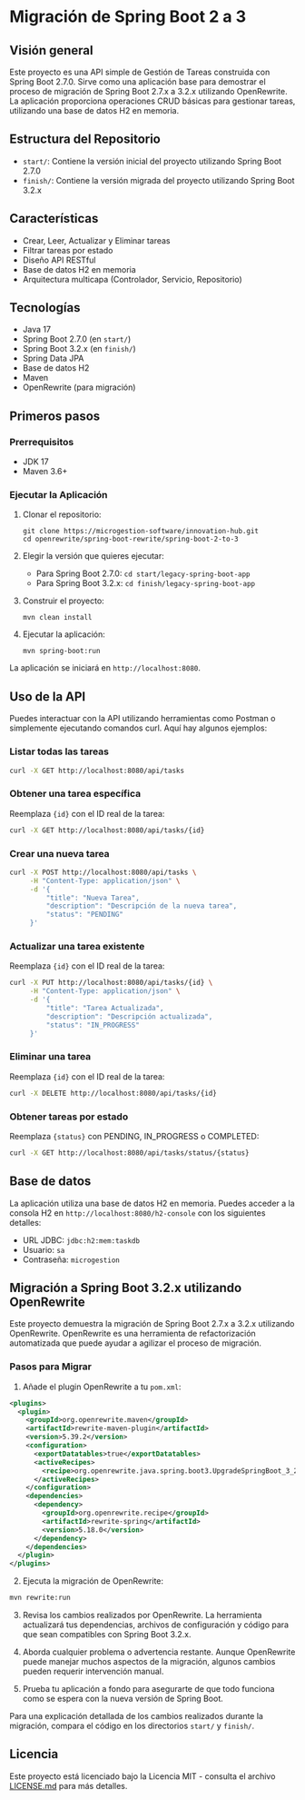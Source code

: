 # Migración de Spring Boot 2 a 3

## Visión general

Este proyecto es una API simple de Gestión de Tareas construida con Spring Boot 2.7.0. Sirve como una aplicación base para demostrar el proceso de migración de Spring Boot 2.7.x a 3.2.x utilizando OpenRewrite. La aplicación proporciona operaciones CRUD básicas para gestionar tareas, utilizando una base de datos H2 en memoria.

## Estructura del Repositorio

- `start/`: Contiene la versión inicial del proyecto utilizando Spring Boot 2.7.0
- `finish/`: Contiene la versión migrada del proyecto utilizando Spring Boot 3.2.x

## Características

- Crear, Leer, Actualizar y Eliminar tareas
- Filtrar tareas por estado
- Diseño API RESTful
- Base de datos H2 en memoria
- Arquitectura multicapa (Controlador, Servicio, Repositorio)

## Tecnologías

- Java 17
- Spring Boot 2.7.0 (en `start/`)
- Spring Boot 3.2.x (en `finish/`)
- Spring Data JPA
- Base de datos H2
- Maven
- OpenRewrite (para migración)

## Primeros pasos

### Prerrequisitos

- JDK 17
- Maven 3.6+

### Ejecutar la Aplicación

1. Clonar el repositorio:
   ```
   git clone https://microgestion-software/innovation-hub.git
   cd openrewrite/spring-boot-rewrite/spring-boot-2-to-3
   ```

2. Elegir la versión que quieres ejecutar:
   - Para Spring Boot 2.7.0: `cd start/legacy-spring-boot-app`
   - Para Spring Boot 3.2.x: `cd finish/legacy-spring-boot-app`

3. Construir el proyecto:
   ```
   mvn clean install
   ```

4. Ejecutar la aplicación:
   ```
   mvn spring-boot:run
   ```

La aplicación se iniciará en `http://localhost:8080`.

## Uso de la API

Puedes interactuar con la API utilizando herramientas como Postman o simplemente ejecutando comandos curl. Aquí hay algunos ejemplos:

### Listar todas las tareas

```bash
curl -X GET http://localhost:8080/api/tasks
```

### Obtener una tarea específica

Reemplaza `{id}` con el ID real de la tarea:

```bash
curl -X GET http://localhost:8080/api/tasks/{id}
```

### Crear una nueva tarea

```bash
curl -X POST http://localhost:8080/api/tasks \
     -H "Content-Type: application/json" \
     -d '{
         "title": "Nueva Tarea",
         "description": "Descripción de la nueva tarea",
         "status": "PENDING"
     }'
```

### Actualizar una tarea existente

Reemplaza `{id}` con el ID real de la tarea:

```bash
curl -X PUT http://localhost:8080/api/tasks/{id} \
     -H "Content-Type: application/json" \
     -d '{
         "title": "Tarea Actualizada",
         "description": "Descripción actualizada",
         "status": "IN_PROGRESS"
     }'
```

### Eliminar una tarea

Reemplaza `{id}` con el ID real de la tarea:

```bash
curl -X DELETE http://localhost:8080/api/tasks/{id}
```

### Obtener tareas por estado

Reemplaza `{status}` con PENDING, IN_PROGRESS o COMPLETED:

```bash
curl -X GET http://localhost:8080/api/tasks/status/{status}
```

## Base de datos

La aplicación utiliza una base de datos H2 en memoria. Puedes acceder a la consola H2 en `http://localhost:8080/h2-console` con los siguientes detalles:

- URL JDBC: `jdbc:h2:mem:taskdb`
- Usuario: `sa`
- Contraseña: `microgestion`

## Migración a Spring Boot 3.2.x utilizando OpenRewrite

Este proyecto demuestra la migración de Spring Boot 2.7.x a 3.2.x utilizando OpenRewrite. OpenRewrite es una herramienta de refactorización automatizada que puede ayudar a agilizar el proceso de migración.

### Pasos para Migrar

1. Añade el plugin OpenRewrite a tu `pom.xml`:

```xml
<plugins>
  <plugin>
    <groupId>org.openrewrite.maven</groupId>
    <artifactId>rewrite-maven-plugin</artifactId>
    <version>5.39.2</version>
    <configuration>
      <exportDatatables>true</exportDatatables>
      <activeRecipes>
        <recipe>org.openrewrite.java.spring.boot3.UpgradeSpringBoot_3_2</recipe>
      </activeRecipes>
    </configuration>
    <dependencies>
      <dependency>
        <groupId>org.openrewrite.recipe</groupId>
        <artifactId>rewrite-spring</artifactId>
        <version>5.18.0</version>
      </dependency>
    </dependencies>
  </plugin>
</plugins>
```

2. Ejecuta la migración de OpenRewrite:

```bash
mvn rewrite:run
```

3. Revisa los cambios realizados por OpenRewrite. La herramienta actualizará tus dependencias, archivos de configuración y código para que sean compatibles con Spring Boot 3.2.x.

4. Aborda cualquier problema o advertencia restante. Aunque OpenRewrite puede manejar muchos aspectos de la migración, algunos cambios pueden requerir intervención manual.

5. Prueba tu aplicación a fondo para asegurarte de que todo funciona como se espera con la nueva versión de Spring Boot.

Para una explicación detallada de los cambios realizados durante la migración, compara el código en los directorios `start/` y `finish/`.

## Licencia

Este proyecto está licenciado bajo la Licencia MIT - consulta el archivo [LICENSE.md](LICENSE.md) para más detalles.
